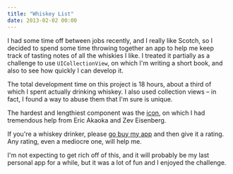 ```yaml
---
title: "Whiskey List"
date: 2013-02-02 00:00
---
```


<import><p>I had some time off between jobs recently, and I really like Scotch, so I decided to spend some time throwing together an app to help me keep track of tasting notes of all the whiskies I like. I treated it partially as a challenge to use <code>UICollectionView</code>, on which I'm writing a short book, and also to see how quickly I can develop it.</p>

<p>The total development time on this project is 18 hours, about a third of which I spent actually drinking whiskey. I also used collection views – in fact, I found a way to abuse them that I'm sure is unique. </p>

<p>The hardest and lengthiest component was the <a href="http://dribbble.com/shots/922178-Whiskey-List?list=following">icon</a>, on which I had tremendous help from Eric Akaoka and Zev Eisenberg. </p>

<p>If you're a whiskey drinker, please <a href="https://itunes.apple.com/us/app/whiskey-list/id595526608">go buy my app</a> and then give it a rating. Any rating, even a mediocre one, will help me.</p>

<p>I'm not expecting to get rich off of this, and it will probably be my last personal app for a while, but it was a lot of fun and I enjoyed the challenge. </p></import>

<!-- more -->

